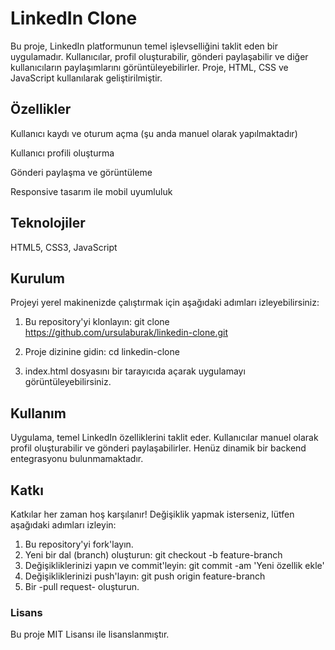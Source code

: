 # LinkedIn Clone

Bu proje, LinkedIn platformunun temel işlevselliğini taklit eden bir uygulamadır. Kullanıcılar, profil oluşturabilir, gönderi paylaşabilir ve diğer kullanıcıların paylaşımlarını görüntüleyebilirler. Proje, HTML, CSS ve JavaScript kullanılarak geliştirilmiştir.

## Özellikler

Kullanıcı kaydı ve oturum açma (şu anda manuel olarak yapılmaktadır)

Kullanıcı profili oluşturma

Gönderi paylaşma ve görüntüleme

Responsive tasarım ile mobil uyumluluk

## Teknolojiler

HTML5, CSS3, JavaScript

## Kurulum

Projeyi yerel makinenizde çalıştırmak için aşağıdaki adımları izleyebilirsiniz:

1. Bu repository'yi klonlayın:
git clone https://github.com/ursulaburak/linkedin-clone.git

2. Proje dizinine gidin:
cd linkedin-clone

3. index.html dosyasını bir tarayıcıda açarak uygulamayı görüntüleyebilirsiniz.

## Kullanım

Uygulama, temel LinkedIn özelliklerini taklit eder. Kullanıcılar manuel olarak profil oluşturabilir ve gönderi paylaşabilirler. Henüz dinamik bir backend entegrasyonu bulunmamaktadır.

## Katkı

Katkılar her zaman hoş karşılanır! Değişiklik yapmak isterseniz, lütfen aşağıdaki adımları izleyin:

1. Bu repository'yi fork'layın.
2. Yeni bir dal (branch) oluşturun:
   git checkout -b feature-branch
3. Değişikliklerinizi yapın ve commit'leyin:
   git commit -am 'Yeni özellik ekle'
4. Değişikliklerinizi push'layın:
   git push origin feature-branch
5. Bir -pull request- oluşturun.

### Lisans

Bu proje MIT Lisansı ile lisanslanmıştır.

